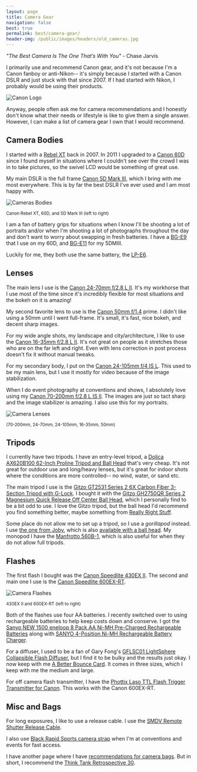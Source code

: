 ```yaml
---
layout: page
title: Camera Gear
navigation: false
best: true
permalink: best/camera-gear/
header-img: /public/images/headers/old_cameras.jpg
---
```


*"The Best Camera Is The One That’s With You"* - Chase Jarvis

I primarily use and recommend Canon gear, and it's not because I'm a Canon fanboy or anti-Nikon-- it's simply because I started with a Canon DSLR and just stuck with that since 2007. If I had started with Nikon, I probably would be using their products.

![Canon Logo](http://2.bp.blogspot.com/-EIv-9wQd9oc/UuHlexyMb6I/AAAAAAABmCo/tAOpussPvEI/s600/canon-logo.jpg)

Anyway, people often ask me for camera recommendations and I honestly don't know what their needs or lifestyle is like to give them a single answer. However, I can make a list of camera gear I own that I would recommend.

## Camera Bodies

I started with a [Rebel XT](http://www.amazon.com/gp/product/B0007QKN22/ref=as_li_ss_tl?ie=UTF8&amp;camp=1789&amp;creative=390957&amp;creativeASIN=B0007QKN22&amp;linkCode=as2&amp;tag=sunpech-20) back in 2007. In 2011 I upgraded to a [Canon 60D](http://www.amazon.com/gp/product/B0040JHVCC/ref=as_li_ss_tl?ie=UTF8&amp;camp=1789&amp;creative=390957&amp;creativeASIN=B0040JHVCC&amp;linkCode=as2&amp;tag=sunpech-20) since I found myself in situations where I couldn't see over the crowd I was in to take pictures, so the swivel LCD would be something of great use.

My main DSLR is the full frame [Canon 5D Mark III](http://www.amazon.com/gp/product/B007FGYZFI/ref=as_li_ss_tl?ie=UTF8&amp;camp=1789&amp;creative=390957&amp;creativeASIN=B007FGYZFI&amp;linkCode=as2&amp;tag=sunpech-20), which I bring with me most everywhere. This is by far the best DSLR I've ever used and I am most happy with.

![Cameras Bodies](http://1.bp.blogspot.com/-QpZoHRN_zBw/U-f8Akb_h5I/AAAAAAABwqs/naV_KfVsBfg/s600/2014-08-10+at+15-59-45.jpg)

<small>Canon Rebel XT, 60D, and 5D Mark III (left to right)</small>

I am a fan of battery grips for situations when I know I'll be shooting a lot of portraits and/or when I'm shooting a lot of photographs throughout the day and don't want to worry about swapping in fresh batteries. I have a [BG-E9](http://www.amazon.com/gp/product/B00449NU3W/ref=as_li_ss_tl?ie=UTF8&amp;camp=1789&amp;creative=390957&amp;creativeASIN=B00449NU3W&amp;linkCode=as2&amp;tag=sunpech-20) that I use on my 60D, and [BG-E11](http://www.amazon.com/gp/product/B007FH1FZ0/ref=as_li_ss_tl?ie=UTF8&amp;camp=1789&amp;creative=390957&amp;creativeASIN=B007FH1FZ0&amp;linkCode=as2&amp;tag=sunpech-20) for my 5DMIII.

Luckily for me, they both use the same battery, the [LP-E6](http://www.amazon.com/gp/product/B001KELVS0/ref=as_li_ss_tl?ie=UTF8&amp;camp=1789&amp;creative=390957&amp;creativeASIN=B001KELVS0&amp;linkCode=as2&amp;tag=sunpech-20).

## Lenses

The main lens I use is the [Canon 24-70mm f/2.8 L II](http://www.amazon.com/gp/product/B0076BNK30/ref=as_li_ss_tl?ie=UTF8&amp;camp=1789&amp;creative=390957&amp;creativeASIN=B0076BNK30&amp;linkCode=as2&amp;tag=sunpech-20). It's my workhorse that I use most of the time since it's incredibly flexible for most situations and the bokeh on it is amazing!

My second favorite lens to use is the [Canon 50mm f/1.4](http://www.amazon.com/gp/product/B00009XVCZ/ref=as_li_ss_tl?ie=UTF8&amp;camp=1789&amp;creative=390957&amp;creativeASIN=B00009XVCZ&amp;linkCode=as2&amp;tag=sunpech-20) prime. I didn't like using a 50mm until I went full-frame. It's small, it's fast, nice bokeh, and decent sharp images.

For my wide angle shots, my landscape and city/architecture, I like to use the [Canon 16-35mm f/2.8 L II](http://www.amazon.com/gp/product/B000NP46K2/ref=as_li_ss_tl?ie=UTF8&amp;camp=1789&amp;creative=390957&amp;creativeASIN=B000NP46K2&amp;linkCode=as2&amp;tag=sunpech-20). It's not great on people as it stretches those who are on the far left and right. Even with lens correction in post process doesn't fix it without manual tweaks.

For my secondary body, I put on the [Canon 24-105mm f/4 IS L](http://www.amazon.com/gp/product/B000B84KAW/ref=as_li_ss_tl?ie=UTF8&camp=1789&creative=390957&creativeASIN=B000B84KAW&linkCode=as2&tag=sunpech-20). This used to be my main lens, but I use it mostly for video because of the image stabilization.

When I do event photography at conventions and shows, I absolutely love using my [Canon 70-200mm f/2.8 L IS II](http://www.amazon.com/gp/product/B0033PRWSW/ref=as_li_ss_tl?ie=UTF8&amp;camp=1789&amp;creative=390957&amp;creativeASIN=B0033PRWSW&amp;linkCode=as2&amp;tag=sunpech-20). The images are just so tact sharp and the image stabilizer is amazing. I also use this for my portraits.

![Camera Lenses](http://1.bp.blogspot.com/-UqAx1B2IRao/U-f-XpozWaI/AAAAAAABwrM/KVns8YN009Q/s600/2014-08-10+at+16-17-51.jpg)

<small>(70-200mm, 24-70mm, 24-105mm, 16-35mm, 50mm)</small>

## Tripods

I currently have two tripods. I have an entry-level tripod, a [Dolica AX620B100 62-Inch Proline Tripod and Ball Head](http://www.amazon.com/gp/product/B001D60LG8/ref=as_li_ss_tl?ie=UTF8&amp;camp=1789&amp;creative=390957&amp;creativeASIN=B001D60LG8&amp;linkCode=as2&amp;tag=sunpech-20) that's very cheap. It's not great for outdoor use and long/heavy lenses, but it's great for indoor shots where the conditions are more controlled-- no wind, water, or sand etc.

The main tripod I use is the [Gitzo GT2531 Series 2 6X Carbon Fiber 3-Section Tripod with G-Lock](http://www.amazon.com/gp/product/B001F0RNZ4/ref=as_li_ss_tl?ie=UTF8&amp;camp=1789&amp;creative=390957&amp;creativeASIN=B001F0RNZ4&amp;linkCode=as2&amp;tag=sunpech-20). I bought it with the [Gitzo GH2750QR Series 2 Magnesium Quick Release Off Center Ball Head](http://www.amazon.com/gp/product/B0013J02OQ/ref=as_li_ss_tl?ie=UTF8&amp;camp=1789&amp;creative=390957&amp;creativeASIN=B0013J02OQ&amp;linkCode=as2&amp;tag=sunpech-20), which I personally find to be a bit odd to use. I love the Gitzo tripod, but the ball head I'd recommend you find something better, maybe something from [Really Right Stuff](http://reallyrightstuff.com/).

Some place do not allow me to set up a tripod, so I use a *gorillapod* instead. I use [the one from Joby](http://www.amazon.com/gp/product/B000KFRSG4/ref=as_li_ss_tl?ie=UTF8&amp;camp=1789&amp;creative=390957&amp;creativeASIN=B000KFRSG4&amp;linkCode=as2&amp;tag=sunpech-20), which is also [available with a ball head](http://www.amazon.com/gp/product/B002FGTWOC/ref=as_li_ss_tl?ie=UTF8&amp;camp=1789&amp;creative=390957&amp;creativeASIN=B002FGTWOC&amp;linkCode=as2&amp;tag=sunpech-20). My monopod I have the [Manfrotto 560B-1](http://www.amazon.com/gp/product/B002N4K6J6/ref=as_li_tl?ie=UTF8&camp=1789&creative=390957&creativeASIN=B002N4K6J6&linkCode=as2&tag=sunpech-20&linkId=R5IVVFP332B2BGFN), which is also useful for when they do not allow full tripods.

## Flashes

The first flash I bought was the [Canon Speedlite 430EX II](http://www.amazon.com/gp/product/B001CCAISE/ref=as_li_ss_tl?ie=UTF8&amp;camp=1789&amp;creative=390957&amp;creativeASIN=B001CCAISE&amp;linkCode=as2&amp;tag=sunpech-20). The second and main one I use is the [Canon Speedlite 600EX-RT](http://www.amazon.com/gp/product/B007FH1KX2/ref=as_li_ss_tl?ie=UTF8&amp;camp=1789&amp;creative=390957&amp;creativeASIN=B007FH1KX2&amp;linkCode=as2&amp;tag=sunpech-20).

![Camera Flashes](http://3.bp.blogspot.com/-1z1zojdLyoA/U-f8QGWfFpI/AAAAAAABwq0/Mi8H0lBiiIw/s600/2014-08-10+at+16-01-17.jpg)

<small>430EX II and 600EX-RT (left to right)</small>

Both of the flashes use four AA batteries. I recently switched over to using rechargeable batteries to help keep costs down and conserve. I got the [Sanyo NEW 1500 eneloop 8 Pack AA Ni-MH Pre-Charged Rechargeable Batteries](http://www.amazon.com/gp/product/B004UG41XW/ref=as_li_ss_tl?ie=UTF8&amp;camp=1789&amp;creative=390957&amp;creativeASIN=B004UG41XW&amp;linkCode=as2&amp;tag=sunpech-20) along with [SANYO 4-Position Ni-MH Rechargeable Battery Charger](http://www.amazon.com/gp/product/B005ILYG5Q/ref=as_li_ss_tl?ie=UTF8&amp;camp=1789&amp;creative=390957&amp;creativeASIN=B005ILYG5Q&amp;linkCode=as2&amp;tag=sunpech-20).

For a diffuser, I used to be a fan of Gary Fong's [GFLSC01 LightSphere Collapsible Flash Diffuser](http://www.amazon.com/gp/product/B002T1OJZU/ref=as_li_ss_tl?ie=UTF8&amp;camp=1789&amp;creative=390957&amp;creativeASIN=B002T1OJZU&amp;linkCode=as2&amp;tag=sunpech-20), but I find it to be bulky and the results just okay. I now keep with me [A Better Bounce Card](http://www.amazon.com/gp/product/B00A1DUWKO/ref=as_li_ss_tl?ie=UTF8&amp;camp=1789&amp;creative=390957&amp;creativeASIN=B00A1DUWKO&amp;linkCode=as2&amp;tag=sunpech-20). It comes in three sizes, which I keep with me the medium and large.

For off camera flash transmitter, I have the [Phottix Laso TTL Flash Trigger Transmitter for Canon](http://www.amazon.com/gp/product/B015RM6FXG/ref=as_li_tl?ie=UTF8&camp=1789&creative=390957&creativeASIN=B015RM6FXG&linkCode=as2&tag=sunpech-20&linkId=6LCUXUZT65RU23ER). This works with the Canon 600EX-RT.

## Misc and Bags

For long exposures, I like to use a release cable. I use the [SMDV Remote Shutter Release Cable](http://www.amazon.com/gp/product/B002KDS2BY/ref=as_li_ss_tl?ie=UTF8&amp;camp=1789&amp;creative=390957&amp;creativeASIN=B002KDS2BY&amp;linkCode=as2&amp;tag=sunpech-20).

I also use [Black Rapid Sports camera strap](http://www.amazon.com/gp/product/B005HWC6PI/ref=as_li_ss_tl?ie=UTF8&amp;camp=1789&amp;creative=390957&amp;creativeASIN=B005HWC6PI&amp;linkCode=as2&amp;tag=sunpech-20) when I'm at conventions and events for fast access.

I have another page where I have [recommendations for camera bags](/best/camera-bags/). But in short, I recommend the [Think Tank Retrospective 30](http://www.amazon.com/gp/product/B0039ZJ15I/ref=as_li_ss_tl?ie=UTF8&amp;camp=1789&amp;creative=390957&amp;creativeASIN=B0039ZJ15I&amp;linkCode=as2&amp;tag=sunpech-20).
